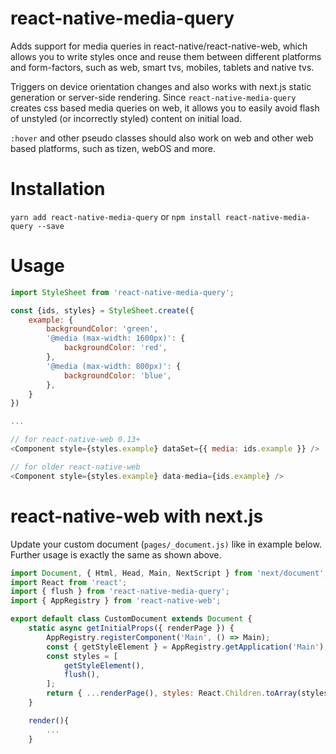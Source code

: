 # react-native-media-query
Adds support for media queries in react-native/react-native-web, which allows you to write styles once and reuse them between different platforms and form-factors, such as web, smart tvs, mobiles, tablets and native tvs.


Triggers on device orientation changes and also works with next.js static generation or server-side rendering. Since `react-native-media-query` creates css based media queries on web, it allows you to easily avoid flash of unstyled (or incorrectly styled) content on initial load.

`:hover` and other pseudo classes should also work on web and other web based platforms, such as tizen, webOS and more. 
# Installation

`yarn add react-native-media-query`
or
`npm install react-native-media-query --save`
# Usage
```javascript
import StyleSheet from 'react-native-media-query';

const {ids, styles} = StyleSheet.create({
    example: {
        backgroundColor: 'green',
        '@media (max-width: 1600px)': {
            backgroundColor: 'red',
        },
        '@media (max-width: 800px)': {
            backgroundColor: 'blue',
        },
    }
})

...

// for react-native-web 0.13+
<Component style={styles.example} dataSet={{ media: ids.example }} />

// for older react-native-web
<Component style={styles.example} data-media={ids.example} />

```

# react-native-web with next.js

Update your custom document (`pages/_document.js)` like in example below. Further usage is exactly the same as shown above.

```javascript
import Document, { Html, Head, Main, NextScript } from 'next/document';
import React from 'react';
import { flush } from 'react-native-media-query';
import { AppRegistry } from 'react-native-web';

export default class CustomDocument extends Document {
    static async getInitialProps({ renderPage }) {
        AppRegistry.registerComponent('Main', () => Main);
        const { getStyleElement } = AppRegistry.getApplication('Main');
        const styles = [
            getStyleElement(),
            flush(),
        ];
        return { ...renderPage(), styles: React.Children.toArray(styles) };
    }

    render(){
        ...
    }
```